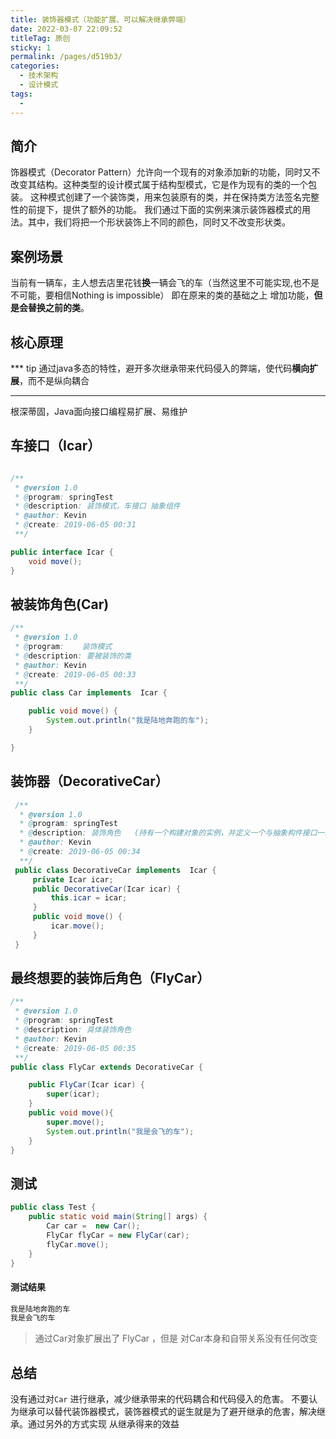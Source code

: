 ```yaml
---
title: 装饰器模式（功能扩展、可以解决继承弊端）
date: 2022-03-07 22:09:52
titleTag: 原创
sticky: 1
permalink: /pages/d519b3/
categories: 
  - 技术架构
  - 设计模式
tags: 
  - 
---
```

## 简介
饰器模式（Decorator Pattern）允许向一个现有的对象添加新的功能，同时又不改变其结构。这种类型的设计模式属于结构型模式，它是作为现有的类的一个包装。
这种模式创建了一个装饰类，用来包装原有的类，并在保持类方法签名完整性的前提下，提供了额外的功能。
我们通过下面的实例来演示装饰器模式的用法。其中，我们将把一个形状装饰上不同的颜色，同时又不改变形状类。

## 案例场景
当前有一辆车，主人想去店里花钱**换**一辆会飞的车（当然这里不可能实现,也不是不可能，要相信Nothing is impossible）
即在原来的类的基础之上 增加功能，**但是会替换之前的类**。

## 核心原理
*** tip 
通过java多态的特性，避开多次继承带来代码侵入的弊端，使代码**横向扩展**，而不是纵向耦合
***

根深蒂固，Java面向接口编程易扩展、易维护
## 车接口（Icar）
```java 

/**
 * @version 1.0
 * @program: springTest
 * @description: 装饰模式，车接口 抽象组件
 * @author: Kevin
 * @create: 2019-06-05 00:31
 **/

public interface Icar {
    void move();
}

```
## 被装饰角色(Car)
```java 
/**
 * @version 1.0
 * @program:    装饰模式
 * @description: 要被装饰的类
 * @author: Kevin
 * @create: 2019-06-05 00:33
 **/
public class Car implements  Icar {

    public void move() {
        System.out.println("我是陆地奔跑的车");
    }

}
```
## 装饰器（DecorativeCar）
```java 
 /**
  * @version 1.0
  * @program: springTest
  * @description: 装饰角色   (持有一个构建对象的实例，并定义一个与抽象构件接口一致的接口)
  * @author: Kevin
  * @create: 2019-06-05 00:34
  **/
 public class DecorativeCar implements  Icar {
     private Icar icar;
     public DecorativeCar(Icar icar) {
         this.icar = icar;
     }
     public void move() {
         icar.move();
     }
 }
 ```
 
 ## 最终想要的装饰后角色（FlyCar）
 ```java  
 /**
  * @version 1.0
  * @program: springTest
  * @description: 具体装饰角色
  * @author: Kevin
  * @create: 2019-06-05 00:35
  **/
 public class FlyCar extends DecorativeCar {
 
     public FlyCar(Icar icar) {
         super(icar);
     }
     public void move(){
         super.move();
         System.out.println("我是会飞的车");
     }
 }

 ```
 ## 测试
 ```java 
 public class Test {
     public static void main(String[] args) {
         Car car =  new Car();
         FlyCar flyCar = new FlyCar(car);
         flyCar.move();
     }
 }
 ```
 #### 测试结果
 ```sh 
 我是陆地奔跑的车
 我是会飞的车

 ```
 >通过Car对象扩展出了 FlyCar ，但是 对Car本身和自带关系没有任何改变
 
 ## 总结
 
 没有通过对<code>Car</code> 进行继承，减少继承带来的代码耦合和代码侵入的危害。
 不要认为继承可以替代装饰器模式，装饰器模式的诞生就是为了避开继承的危害，解决继承。通过另外的方式实现 从继承得来的效益
